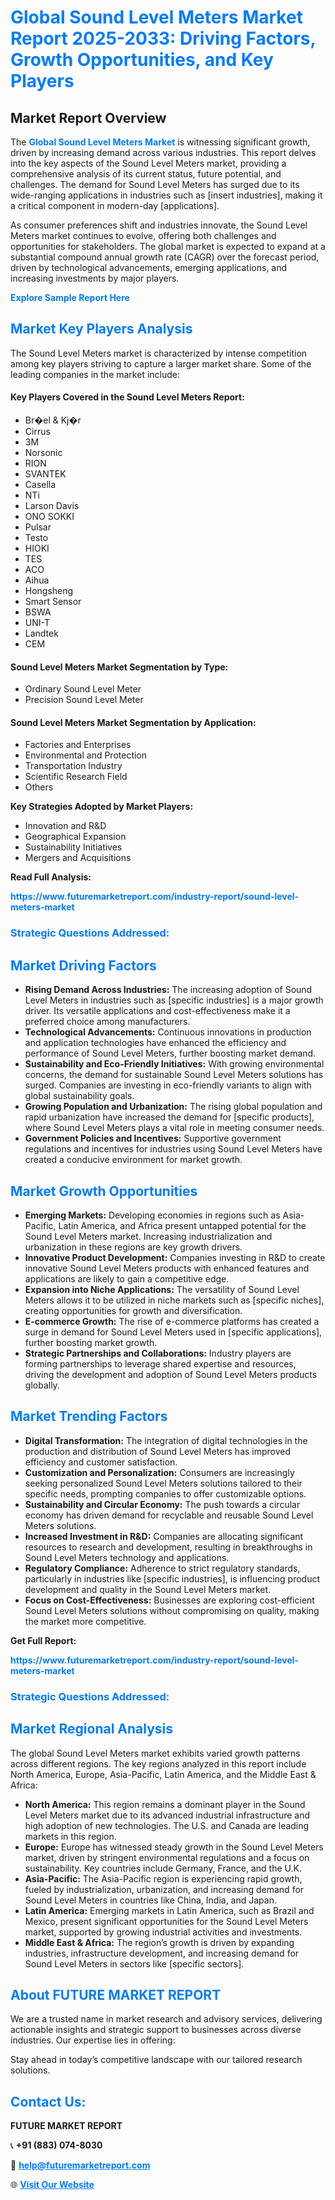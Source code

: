 <h1 style="color: #007BFF;">Global Sound Level Meters Market Report 2025-2033: Driving Factors, Growth Opportunities, and Key Players</h1>

<section id="overview">
<h2>Market Report Overview</h2>
<p>The <a href="https://www.futuremarketreport.com/industry-report/sound-level-meters-market" style="color: #007BFF; text-decoration: none;"><strong>Global Sound Level Meters Market</strong></a> is witnessing significant growth, driven by increasing demand across various industries. This report delves into the key aspects of the Sound Level Meters market, providing a comprehensive analysis of its current status, future potential, and challenges. The demand for Sound Level Meters has surged due to its wide-ranging applications in industries such as [insert industries], making it a critical component in modern-day [applications].</p>
<p>As consumer preferences shift and industries innovate, the Sound Level Meters market continues to evolve, offering both challenges and opportunities for stakeholders. The global market is expected to expand at a substantial compound annual growth rate (CAGR) over the forecast period, driven by technological advancements, emerging applications, and increasing investments by major players.</p>
</section>

<section id="overview">
<p><a href="https://www.futuremarketreport.com/request-sample/reportId=84496" style="color: #007BFF; text-decoration: none;"><strong>Explore Sample Report Here</strong></a></p>
</section>

<section id="key-players">
<h2 style="color: #007BFF;">Market Key Players Analysis</h2>
<p>The Sound Level Meters market is characterized by intense competition among key players striving to capture a larger market share. Some of the leading companies in the market include:</p>
<h4>Key Players Covered in the Sound Level Meters Report:</h4>
<ul><li>Br�el &amp; Kj�r</li><li>Cirrus</li><li>3M</li><li>Norsonic</li><li>RION</li><li>SVANTEK</li><li>Casella</li><li>NTi</li><li>Larson Davis</li><li>ONO SOKKI</li><li>Pulsar</li><li>Testo</li><li>HIOKI</li><li>TES</li><li>ACO</li><li>Aihua</li><li>Hongsheng</li><li>Smart Sensor</li><li>BSWA</li><li>UNI-T</li><li>Landtek</li><li>CEM</li></ul>
<h4>Sound Level Meters Market Segmentation by Type:</h4>
<ul><li>Ordinary Sound Level Meter</li><li>Precision Sound Level Meter</li></ul>

<h4>Sound Level Meters Market Segmentation by Application:</h4>
<ul><li>Factories and Enterprises</li><li>Environmental and Protection</li><li>Transportation Industry</li><li>Scientific Research Field</li><li>Others</li></ul>
<p><strong>Key Strategies Adopted by Market Players:</strong></p>
<ul>
<li>Innovation and R&D</li>
<li>Geographical Expansion</li>
<li>Sustainability Initiatives</li>
<li>Mergers and Acquisitions</li>
</ul>
</section>

<section>
<p><strong>Read Full Analysis: </strong></p><a href="https://www.futuremarketreport.com/industry-report/sound-level-meters-market" style="color: #007BFF; text-decoration: none;"><strong>https://www.futuremarketreport.com/industry-report/sound-level-meters-market</strong></a>
<h3 style="color: #007BFF;">Strategic Questions Addressed:</h3>
</section>

<section id="driving-factors">
<h2 style="color: #007BFF;">Market Driving Factors</h2>
<ul>
<li><strong>Rising Demand Across Industries:</strong> The increasing adoption of Sound Level Meters in industries such as [specific industries] is a major growth driver. Its versatile applications and cost-effectiveness make it a preferred choice among manufacturers.</li>
<li><strong>Technological Advancements:</strong> Continuous innovations in production and application technologies have enhanced the efficiency and performance of Sound Level Meters, further boosting market demand.</li>
<li><strong>Sustainability and Eco-Friendly Initiatives:</strong> With growing environmental concerns, the demand for sustainable Sound Level Meters solutions has surged. Companies are investing in eco-friendly variants to align with global sustainability goals.</li>
<li><strong>Growing Population and Urbanization:</strong> The rising global population and rapid urbanization have increased the demand for [specific products], where Sound Level Meters plays a vital role in meeting consumer needs.</li>
<li><strong>Government Policies and Incentives:</strong> Supportive government regulations and incentives for industries using Sound Level Meters have created a conducive environment for market growth.</li>
</ul>
</section>

<section id="growth-opportunities">
<h2 style="color: #007BFF;">Market Growth Opportunities</h2>
<ul>
<li><strong>Emerging Markets:</strong> Developing economies in regions such as Asia-Pacific, Latin America, and Africa present untapped potential for the Sound Level Meters market. Increasing industrialization and urbanization in these regions are key growth drivers.</li>
<li><strong>Innovative Product Development:</strong> Companies investing in R&D to create innovative Sound Level Meters products with enhanced features and applications are likely to gain a competitive edge.</li>
<li><strong>Expansion into Niche Applications:</strong> The versatility of Sound Level Meters allows it to be utilized in niche markets such as [specific niches], creating opportunities for growth and diversification.</li>
<li><strong>E-commerce Growth:</strong> The rise of e-commerce platforms has created a surge in demand for Sound Level Meters used in [specific applications], further boosting market growth.</li>
<li><strong>Strategic Partnerships and Collaborations:</strong> Industry players are forming partnerships to leverage shared expertise and resources, driving the development and adoption of Sound Level Meters products globally.</li>
</ul>
</section>

<section id="trending-factors">
<h2 style="color: #007BFF;">Market Trending Factors</h2>
<ul>
<li><strong>Digital Transformation:</strong> The integration of digital technologies in the production and distribution of Sound Level Meters has improved efficiency and customer satisfaction.</li>
<li><strong>Customization and Personalization:</strong> Consumers are increasingly seeking personalized Sound Level Meters solutions tailored to their specific needs, prompting companies to offer customizable options.</li>
<li><strong>Sustainability and Circular Economy:</strong> The push towards a circular economy has driven demand for recyclable and reusable Sound Level Meters solutions.</li>
<li><strong>Increased Investment in R&D:</strong> Companies are allocating significant resources to research and development, resulting in breakthroughs in Sound Level Meters technology and applications.</li>
<li><strong>Regulatory Compliance:</strong> Adherence to strict regulatory standards, particularly in industries like [specific industries], is influencing product development and quality in the Sound Level Meters market.</li>
<li><strong>Focus on Cost-Effectiveness:</strong> Businesses are exploring cost-efficient Sound Level Meters solutions without compromising on quality, making the market more competitive.</li>
</ul>
</section>

<section>
<p><strong>Get Full Report: </strong></p><a href="https://www.futuremarketreport.com/industry-report/sound-level-meters-market" style="color: #007BFF; text-decoration: none;"><strong>https://www.futuremarketreport.com/industry-report/sound-level-meters-market</strong></a>
<h3 style="color: #007BFF;">Strategic Questions Addressed:</h3>
</section>


<section id="regional-analysis">
<h2 style="color: #007BFF;">Market Regional Analysis</h2>
<p>The global Sound Level Meters market exhibits varied growth patterns across different regions. The key regions analyzed in this report include North America, Europe, Asia-Pacific, Latin America, and the Middle East & Africa:</p>
<ul>
<li><strong>North America:</strong> This region remains a dominant player in the Sound Level Meters market due to its advanced industrial infrastructure and high adoption of new technologies. The U.S. and Canada are leading markets in this region.</li>
<li><strong>Europe:</strong> Europe has witnessed steady growth in the Sound Level Meters market, driven by stringent environmental regulations and a focus on sustainability. Key countries include Germany, France, and the U.K.</li>
<li><strong>Asia-Pacific:</strong> The Asia-Pacific region is experiencing rapid growth, fueled by industrialization, urbanization, and increasing demand for Sound Level Meters in countries like China, India, and Japan.</li>
<li><strong>Latin America:</strong> Emerging markets in Latin America, such as Brazil and Mexico, present significant opportunities for the Sound Level Meters market, supported by growing industrial activities and investments.</li>
<li><strong>Middle East & Africa:</strong> The region’s growth is driven by expanding industries, infrastructure development, and increasing demand for Sound Level Meters in sectors like [specific sectors].</li>
</ul>
</section>

<footer>
<h2 style="color: #007BFF;">About FUTURE MARKET REPORT</h2>
<p>We are a trusted name in market research and advisory services, delivering actionable insights and strategic support to businesses across diverse industries. Our expertise lies in offering:</p>

<p>Stay ahead in today’s competitive landscape with our tailored research solutions.</p>

<h2 style="color: #007BFF;">Contact Us:</h2>
<p><strong>FUTURE MARKET REPORT</strong></p>
<p>📞 <strong>+91 (883) 074-8030</strong></p>
<p>📧 <strong><a href="mailto:help@futuremarketreport.com" style="color: #007BFF;">help@futuremarketreport.com</a></strong></p>
<p>🌐 <strong><a href="https://www.futuremarketreport.com/" style="color: #007BFF;">Visit Our Website</a></strong></p>
</footer>